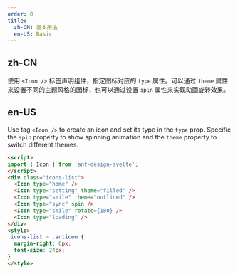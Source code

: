 ```yaml
---
order: 0
title:
  zh-CN: 基本用法
  en-US: Basic
---
```


## zh-CN

使用 `<Icon />` 标签声明组件，指定图标对应的 `type` 属性。可以通过 `theme` 属性来设置不同的主题风格的图标，也可以通过设置 `spin` 属性来实现动画旋转效果。

## en-US

Use tag `<Icon />` to create an icon and set its type in the `type` prop. Specific the `spin` property to show spinning animation and the `theme` property to switch different themes.

```html
<script>
import { Icon } from 'ant-design-svelte';
</script>
<div class="icons-list">
  <Icon type="home" />
  <Icon type="setting" theme="filled" />
  <Icon type="smile" theme="outlined" />
  <Icon type="sync" spin />
  <Icon type="smile" rotate={180} />
  <Icon type="loading" />
</div>
<style>
.icons-list > .anticon {
  margin-right: 6px;
  font-size: 24px;
}
</style>
```

